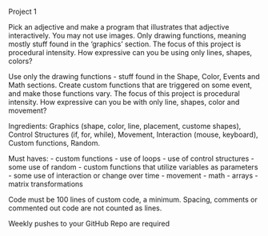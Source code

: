 Project 1

Pick an adjective and make a program that illustrates that adjective interactively. You may not use images.  Only drawing functions, meaning mostly stuff found in the ‘graphics’ section.
The focus of this project is procedural intensity. How expressive can you be using only lines, shapes, colors?

Use only the drawing functions - stuff found in the Shape, Color, Events and Math sections. Create custom functions that are triggered on some event, and make those functions vary. The focus of this project is procedural intensity. How expressive can you be with only line, shapes, color and movement?

Ingredients: Graphics (shape, color, line, placement, custome shapes), Control Structures (if, for, while), Movement, Interaction (mouse, keyboard), Custom functions, Random.

Must haves:
	- custom functions
	- use of loops
	- use of control structures
	- some use of random
	- custom functions that utilize variables as parameters
	- some use of interaction or change over time
	- movement
	- math
	- arrays
	- matrix transformations


Code must be 100 lines of custom code, a minimum. Spacing, comments or commented out code are not counted as lines.

Weekly pushes to your GitHub Repo are required